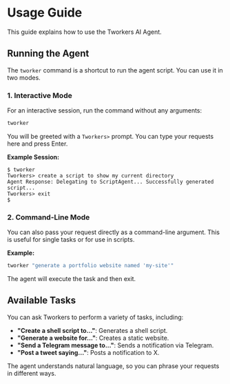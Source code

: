 # Usage Guide

This guide explains how to use the Tworkers AI Agent.

## Running the Agent

The `tworker` command is a shortcut to run the agent script. You can use it in two modes.

### 1. Interactive Mode

For an interactive session, run the command without any arguments:

```bash
tworker
```

You will be greeted with a `Tworkers>` prompt. You can type your requests here and press Enter.

**Example Session:**

```
$ tworker
Tworkers> create a script to show my current directory
Agent Response: Delegating to ScriptAgent... Successfully generated script...
Tworkers> exit
$
```

### 2. Command-Line Mode

You can also pass your request directly as a command-line argument. This is useful for single tasks or for use in scripts.

**Example:**

```bash
tworker "generate a portfolio website named 'my-site'"
```

The agent will execute the task and then exit.

## Available Tasks

You can ask Tworkers to perform a variety of tasks, including:

*   **"Create a shell script to..."**: Generates a shell script.
*   **"Generate a website for..."**: Creates a static website.
*   **"Send a Telegram message to..."**: Sends a notification via Telegram.
*   **"Post a tweet saying..."**: Posts a notification to X.

The agent understands natural language, so you can phrase your requests in different ways.
